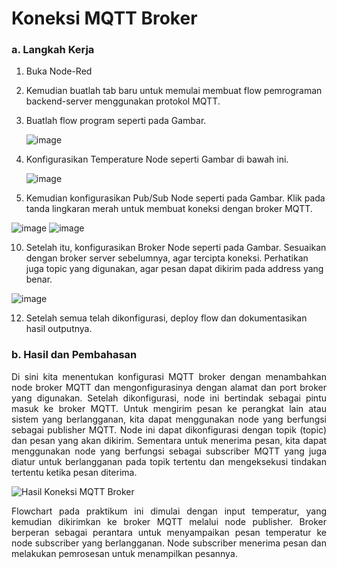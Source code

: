 # Koneksi MQTT Broker

### a. Langkah Kerja
  1. Buka Node-Red
  2. Kemudian buatlah tab baru untuk memulai membuat flow pemrograman
backend-server menggunakan protokol MQTT.
  4. Buatlah flow program seperti pada Gambar.

     ![image](https://github.com/raolaay/SistemEmbedded/assets/145360333/93a092ef-e544-4023-bd55-a3ee2b0a8e3c)

  6. Konfigurasikan Temperature Node seperti Gambar di bawah ini.

     ![image](https://github.com/raolaay/SistemEmbedded/assets/145360333/ce54b3ab-b148-427a-8462-3ebda99617ad)

  8. Kemudian konfigurasikan Pub/Sub Node seperti pada Gambar. Klik pada
tanda lingkaran merah untuk membuat koneksi dengan broker MQTT.

![image](https://github.com/raolaay/SistemEmbedded/assets/145360333/37cd81f2-6f1f-4dfe-8c89-a43057ca842b)
![image](https://github.com/raolaay/SistemEmbedded/assets/145360333/a4f87e04-08ff-4f4d-9036-80cad0c810f6)

  10. Setelah itu, konfigurasikan Broker Node seperti pada Gambar. Sesuaikan
dengan broker server sebelumnya, agar tercipta koneksi. Perhatikan juga topic
yang digunakan, agar pesan dapat dikirim pada address yang benar.

![image](https://github.com/raolaay/SistemEmbedded/assets/145360333/4555004d-81d5-41b7-b98b-36daa10487a3)

12. Setelah semua telah dikonfigurasi, deploy flow dan dokumentasikan hasil
outputnya.

### b. Hasil dan Pembahasan
<p align="justify"> Di sini kita menentukan konfigurasi MQTT broker dengan menambahkan node broker MQTT dan mengonfigurasinya dengan alamat dan port broker yang digunakan. Setelah dikonfigurasi, node ini bertindak sebagai pintu masuk ke broker MQTT. Untuk mengirim pesan ke perangkat lain atau sistem yang berlangganan, kita dapat menggunakan node yang berfungsi sebagai publisher MQTT. Node ini dapat dikonfigurasi dengan topik (topic) dan pesan yang akan dikirim. Sementara untuk menerima pesan, kita dapat menggunakan node yang berfungsi sebagai subscriber MQTT yang juga diatur untuk berlangganan pada topik tertentu dan mengeksekusi tindakan tertentu ketika pesan diterima.</p>

![Hasil Koneksi MQTT Broker](https://github.com/raolaay/SistemEmbedded/assets/145360333/5a87d338-e311-47e8-9416-db2dadc83913)

<p align="justify"> Flowchart pada praktikum ini dimulai dengan input temperatur, yang kemudian dikirimkan ke broker MQTT melalui node publisher. Broker berperan sebagai perantara untuk menyampaikan pesan temperatur ke node subscriber yang berlangganan. Node subscriber menerima pesan dan melakukan pemrosesan untuk menampilkan pesannya. </p>
